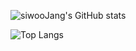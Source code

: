 ![siwooJang's GitHub stats](https://github-readme-stats.vercel.app/api?username=siwooJang&show_icons=true&theme=tokyonight)  

![Top Langs](https://github-readme-stats.vercel.app/api/top-langs/?username=siwooJang&theme=tokyonight)

